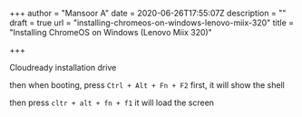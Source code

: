 +++
author = "Mansoor A"
date = 2020-06-26T17:55:07Z
description = ""
draft = true
url = "installing-chromeos-on-windows-lenovo-miix-320"
title = "Installing ChromeOS on Windows (Lenovo Miix 320)"

+++




Cloudready installation drive



then when booting, press `Ctrl + Alt + Fn + F2` first, it will show the shell

then press `cltr + alt + fn + f1` it will load the screen



